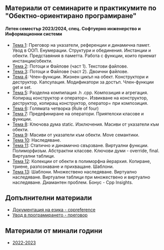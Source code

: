 ## Материали от семинарите и практикумите по "Обектно-ориентирано програмиране"
#### Летен семестър 2023/2024, спец. Софтуерно инженерство и Информационни системи

- [Тема 1](./Sem.%2001): Преговор на указатели, референции и динамична памет. Увод в ООП. Енумерации. Структури и обединения. Инстанции и обекти. Представяния в паметта. Работа с функции, които приемат инстанции/обекти.
- [Тема 2](./Sem.%2002): Потоци и Файлове (част 1). Текстови файлове.
- [Тема 3](./Sem.%2003): Потоци и Файлове (част 2). Двоични файлове.
- [Тема 4](./Sem.%2004): Член-функции. Жизнен цикъл на обект. Конструктори и деструктор. Капсулация. Модификатори за достъп. Член-функции get и set.
- [Тема 5](./Sem.%2005): Разделна компилация .h .cpp. Композиция и агрегация. Копиращ конструктор и оператор=. Извикване на конструктор, деструктор, копиращ конструктор, оператор= при композиция.
- [Тема 6](./Sem.%2006): Голямата четворка (Rule of four)
- [Тема 7](./Sem.%2007): Предефиниране на оператори. Приятелски класове и функции.
- [Тема 8](./Sem.%2008): Ключова дума static. Изключения. Масиви от указатели към обекти.
- [Тема 9](./Sem.%2009): Масиви от указатели към обекти. Move семантики.
- [Тема 10](./Sem.%2010): Наследяване.
- [Тема 11](./Sem.%2011): Статично и динамично свързване. Виртуални функции. Полиморфизъм. Абстрактни класове. Ключови думи - override, final. Виртуални таблици.
- [Тема 12](./Sem.%2012): Колекции от обекти в полиморфна йерархия. Копиране, триене, разпознаване и прихващане. Шаблони.
- [Тема 13](./Sem.%2013): Шаблони. Множествено наследяване. Виртуално наследяване. Виртуални таблици при множествено и виртуално наследяване. Диамантен проблем. Бонус - Cpp Insights.

## Допълнителни материали
- [Документация на езика - cppreference](https://en.cppreference.com/w/)
- [Увод в програмирането - преговор](https://github.com/GeorgiTerziev02/Introduction_to_programming_FMI)

## Материали от минали години
- [2022-2023](https://github.com/GeorgiTerziev02/Object-oriented_programming_FMI/tree/2022-2023)

